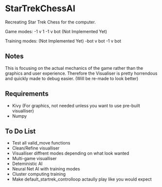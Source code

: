 # StarTrekChessAI
Recreating Star Trek Chess for the computer.

Game modes:
-1 v 1
-1 v bot (Not Implemented Yet)

Training modes: (Not Implemented Yet)
-bot v bot
-1 v bot

## Notes
This is focusing on the actual mechanics of the game rather than the graphics and user experience.
Therefore the Visualiser is pretty horrendous and quickly made to debug easier. (Will be re-made to look better)

## Requirements
- Kivy (For graphics, not needed unless you want to use pre-built visualliser)
- Numpy


## To Do List
- Test all valid_move functions
- Clean/Refine visualliser
- Visualliser diffrent modes depending on what look wanted
- Multi-game visualliser
- Deteministic AI
- Neural Net AI with training modes
- Cluster computing training
- Make default_startrek_controlloop actaully play like you would expect